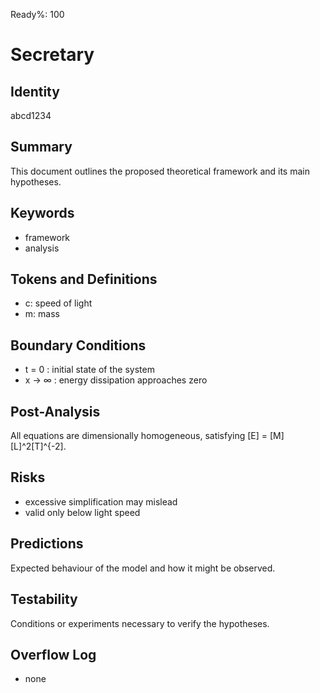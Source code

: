 <!-- mandatory fields: ready_percent, summary, keywords, tokens, boundary, post_analysis, risks, predictions, testability, identity -->

Ready%: 100

# Secretary

## Identity
abcd1234

## Summary
This document outlines the proposed theoretical framework and its main hypotheses.

## Keywords
- framework
- analysis

## Tokens and Definitions
- c: speed of light
- m: mass

## Boundary Conditions
- t = 0 : initial state of the system
- x -> ∞ : energy dissipation approaches zero

## Post-Analysis
All equations are dimensionally homogeneous, satisfying [E] = [M][L]^2[T]^{-2].

## Risks
- excessive simplification may mislead
- valid only below light speed

## Predictions
Expected behaviour of the model and how it might be observed.

## Testability
Conditions or experiments necessary to verify the hypotheses.

## Overflow Log
- none
